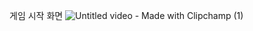 게임 시작 화면
![Untitled video - Made with Clipchamp (1)](https://github.com/springhana/mygallag/assets/97121074/4cc71aac-3fe7-4980-8747-15b36a651b11)
